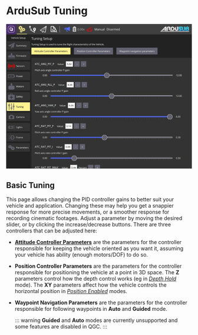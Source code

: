 # ArduSub Tuning

![ArduSub Tuning Page](../../../assets/setup/tuning/ardusub.jpg)

## Basic Tuning

This page allows changing the PID controller gains to better suit your vehicle and application. Changing these may help you get a snappier response for more precise movements, or a smoother response for recording cinematic footages. Adjust a parameter by moving the desired slider, or by clicking the increase/decrease buttons. There are three controllers that can be adjusted here:

- [**Attitude Controller Parameters**](https://www.ardusub.com/operators-manual/full-parameter-list.html#atc-parameters) are the parameters for the controller responsible for keeping the vehicle oriented as you want it, assuming your vehicle has ability (enough motors/DOF) to do so.

- **Position Controller Parameters** are the parameters for the controller responsible for positioning the vehicle at a point in 3D space. The **Z** parameters control how the depth control works (eg in [*Depth Hold*](https://www.ardusub.com/operators-manual/flight-modes.html#depth-hold) mode). The **XY** parameters affect how the vehicle controls the horizontal position in [*Position Enabled*](https://www.ardusub.com/operators-manual/flight-modes.html#position-enabled-modes) modes.

- **Waypoint Navigation Parameters** are the parameters for the controller responsible for following waypoints in **Auto** and **Guided** mode.

  ::: warning
  **Guided** and **Auto** modes are currently unsupported and some features are disabled in QGC.
  :::
  
